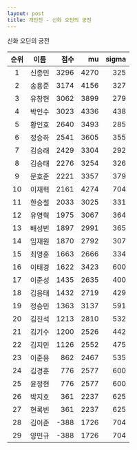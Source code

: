 ```yaml
---
layout: post
title: 개인전 - 신화 오딘의 궁전
---
```


신화 오딘의 궁전

| 순위 | 이름 | 점수 | mu | sigma |
|:---:|:---:|---:|---:|---:|
| 1 | 신종민 | 3296 | 4270 | 325 |
| 2 | 송용준 | 3174 | 4156 | 327 |
| 3 | 유창현 | 3062 | 3899 | 279 |
| 4 | 박인수 | 3023 | 4336 | 438 |
| 5 | 황인호 | 2640 | 3493 | 285 |
| 6 | 정승하 | 2541 | 3605 | 355 |
| 7 | 김승래 | 2429 | 3304 | 292 |
| 8 | 김승태 | 2276 | 3254 | 326 |
| 9 | 문호준 | 2221 | 3357 | 379 |
| 10 | 이재혁 | 2161 | 4274 | 704 |
| 11 | 한승철 | 2033 | 3025 | 331 |
| 12 | 유영혁 | 1975 | 3067 | 364 |
| 13 | 배성빈 | 1897 | 2991 | 365 |
| 14 | 임재원 | 1870 | 2792 | 307 |
| 15 | 최영훈 | 1663 | 2666 | 334 |
| 16 | 이태경 | 1622 | 3423 | 600 |
| 17 | 이준성 | 1435 | 2635 | 400 |
| 18 | 김응태 | 1432 | 2719 | 429 |
| 19 | 정승민 | 1363 | 3137 | 591 |
| 20 | 김진석 | 1213 | 2810 | 532 |
| 21 | 김기수 | 1200 | 2526 | 442 |
| 22 | 김지민 | 1126 | 2552 | 475 |
| 23 | 이준용 | 862 | 2467 | 535 |
| 24 | 김경훈 | 776 | 2577 | 600 |
| 25 | 윤정현 | 776 | 2577 | 600 |
| 26 | 박지호 | 361 | 2237 | 625 |
| 27 | 현록빈 | 361 | 2237 | 625 |
| 28 | 김이준 | -388 | 1726 | 704 |
| 29 | 양민규 | -388 | 1726 | 704 |
